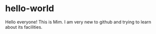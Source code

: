 # hello-world

Hello everyone!
This is Mim. I am very new to github and trying to learn about its facilities.
